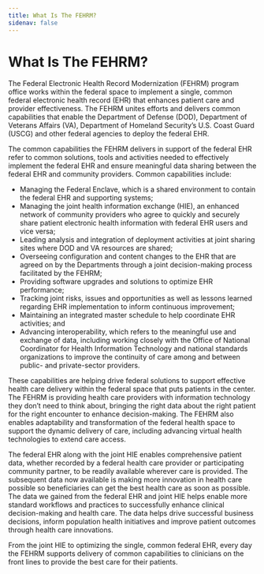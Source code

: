 ```yaml
---
title: What Is The FEHRM?
sidenav: false
---
```

# What Is The FEHRM?

The Federal Electronic Health Record Modernization (FEHRM) program office works within the federal space to implement a single, common federal electronic health record (EHR) that enhances patient care and provider effectiveness. The FEHRM unites efforts and delivers common capabilities that enable the Department of Defense (DOD), Department of Veterans Affairs (VA), Department of Homeland Security’s U.S. Coast Guard (USCG) and other federal agencies to deploy the federal EHR.

The common capabilities the FEHRM delivers in support of the federal EHR refer to common solutions, tools and activities needed to effectively implement the federal EHR and ensure meaningful data sharing between the federal EHR and community providers. Common capabilities include:

* Managing the Federal Enclave, which is a shared environment to contain the federal EHR and supporting systems;
* Managing the joint health information exchange (HIE), an enhanced network of community providers who agree to quickly and securely share patient electronic health information with federal EHR users and vice versa;
* Leading analysis and integration of deployment activities at joint sharing sites where DOD and VA resources are shared;
* Overseeing configuration and content changes to the EHR that are agreed on by the Departments through a joint decision-making process facilitated by the FEHRM;
* Providing software upgrades and solutions to optimize EHR performance;
* Tracking joint risks, issues and opportunities as well as lessons learned regarding EHR implementation to inform continuous improvement;
* Maintaining an integrated master schedule to help coordinate EHR activities; and
* Advancing interoperability, which refers to the meaningful use and exchange of data, including working closely with the Office of National Coordinator for Health Information Technology and national standards organizations to improve the continuity of care among and between public- and private-sector providers.

These capabilities are helping drive federal solutions to support effective health care delivery within the federal space that puts patients in the center. The FEHRM is providing health care providers with information technology they don’t need to think about, bringing the right data about the right patient for the right encounter to enhance decision-making. The FEHRM also enables adaptability and transformation of the federal health space to support the dynamic delivery of care, including advancing virtual health technologies to extend care access.

The federal EHR along with the joint HIE enables comprehensive patient data, whether recorded by a federal health care provider or participating community partner, to be readily available wherever care is provided. The subsequent data now available is making more innovation in health care possible so beneficiaries can get the best health care as soon as possible. The data we gained from the federal EHR and joint HIE helps enable more standard workflows and practices to successfully enhance clinical decision-making and health care. The data helps drive successful business decisions, inform population health initiatives and improve patient outcomes through health care innovations.

From the joint HIE to optimizing the single, common federal EHR, every day the FEHRM supports delivery of common capabilities to clinicians on the front lines to provide the best care for their patients.